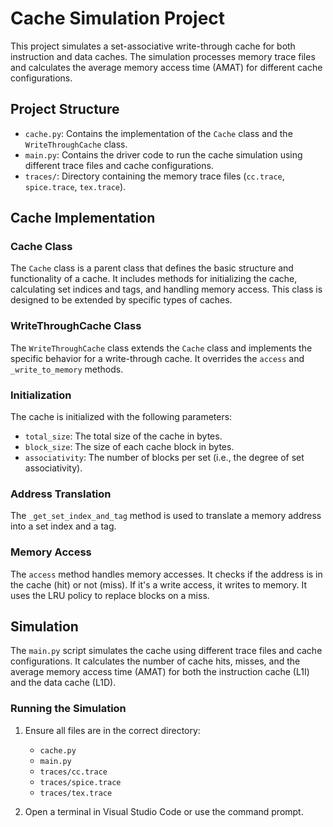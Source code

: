 # Cache Simulation Project

This project simulates a set-associative write-through cache for both instruction and data caches. The simulation processes memory trace files and calculates the average memory access time (AMAT) for different cache configurations.

## Project Structure

- `cache.py`: Contains the implementation of the `Cache` class and the `WriteThroughCache` class.
- `main.py`: Contains the driver code to run the cache simulation using different trace files and cache configurations.
- `traces/`: Directory containing the memory trace files (`cc.trace`, `spice.trace`, `tex.trace`).

## Cache Implementation

### Cache Class

The `Cache` class is a parent class that defines the basic structure and functionality of a cache. It includes methods for initializing the cache, calculating set indices and tags, and handling memory access. This class is designed to be extended by specific types of caches.

### WriteThroughCache Class

The `WriteThroughCache` class extends the `Cache` class and implements the specific behavior for a write-through cache. It overrides the `access` and `_write_to_memory` methods.

### Initialization

The cache is initialized with the following parameters:
- `total_size`: The total size of the cache in bytes.
- `block_size`: The size of each cache block in bytes.
- `associativity`: The number of blocks per set (i.e., the degree of set associativity).

### Address Translation

The `_get_set_index_and_tag` method is used to translate a memory address into a set index and a tag.

### Memory Access

The `access` method handles memory accesses. It checks if the address is in the cache (hit) or not (miss). If it's a write access, it writes to memory. It uses the LRU policy to replace blocks on a miss.

## Simulation

The `main.py` script simulates the cache using different trace files and cache configurations. It calculates the number of cache hits, misses, and the average memory access time (AMAT) for both the instruction cache (L1I) and the data cache (L1D).

### Running the Simulation

1. Ensure all files are in the correct directory:
   - `cache.py`
   - `main.py`
   - `traces/cc.trace`
   - `traces/spice.trace`
   - `traces/tex.trace`

2. Open a terminal in Visual Studio Code or use the command prompt.

